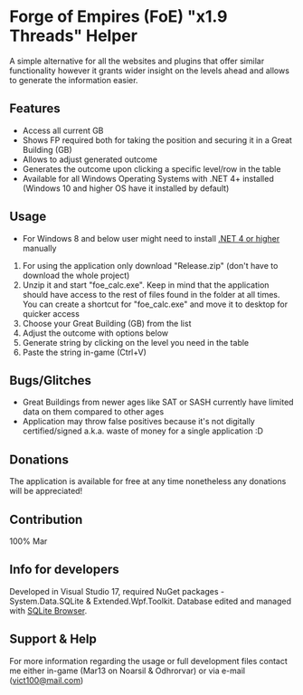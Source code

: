 # Forge of Empires (FoE) "x1.9 Threads" Helper
A simple alternative for all the websites and plugins that offer similar functionality however it grants wider insight on the levels ahead and allows to generate the information easier.

## Features
+ Access all current GB
+ Shows FP required both for taking the position and securing it in a Great Building (GB)
+ Allows to adjust generated outcome
+ Generates the outcome upon clicking a specific level/row in the table
+ Available for all Windows Operating Systems with .NET 4+ installed (Windows 10 and higher OS have it installed by default)
	
## Usage
* For Windows 8 and below user might need to install [.NET 4 or higher](https://dotnet.microsoft.com/en-us/download) manually
1. For using the application only download "Release.zip" (don't have to download the whole project)
2. Unzip it and start "foe_calc.exe". Keep in mind that the application should have access to the rest of files found in the folder at all times. You can create a shortcut for "foe_calc.exe" and move it to desktop for quicker access
3. Choose your Great Building (GB) from the list
4. Adjust the outcome with options below
5. Generate string by clicking on the level you need in the table
6. Paste the string in-game (Ctrl+V)

## Bugs/Glitches
- Great Buildings from newer ages like SAT or SASH currently have limited data on them compared to other ages
- Application may throw false positives because it's not digitally certified/signed a.k.a. waste of money for a single application :D

## Donations
The application is available for free at any time nonetheless any donations will be appreciated!

## Contribution
100% Mar

## Info for developers
Developed in Visual Studio 17, required NuGet packages - System.Data.SQLite & Extended.Wpf.Toolkit. Database edited and managed with [SQLite Browser](https://sqlitebrowser.org/).

## Support & Help 
For more information regarding the usage or full development files contact me either in-game (Mar13 on Noarsil & Odhrorvar) or via e-mail (vict100@mail.com)
